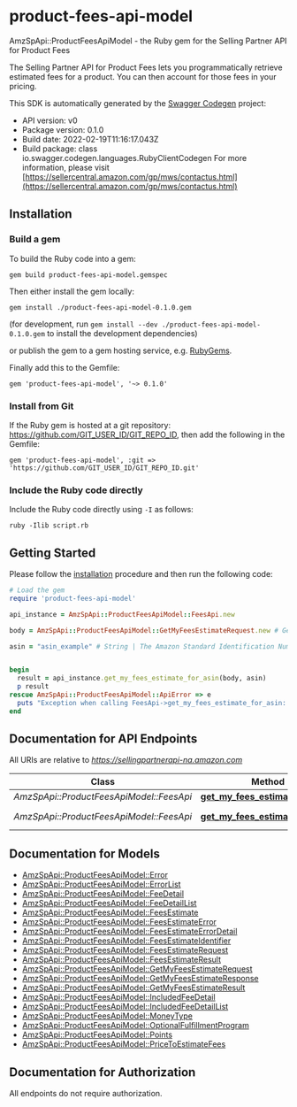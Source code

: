 # product-fees-api-model

AmzSpApi::ProductFeesApiModel - the Ruby gem for the Selling Partner API for Product Fees

The Selling Partner API for Product Fees lets you programmatically retrieve estimated fees for a product. You can then account for those fees in your pricing.

This SDK is automatically generated by the [Swagger Codegen](https://github.com/swagger-api/swagger-codegen) project:

- API version: v0
- Package version: 0.1.0
- Build date: 2022-02-19T11:16:17.043Z
- Build package: class io.swagger.codegen.languages.RubyClientCodegen
For more information, please visit [https://sellercentral.amazon.com/gp/mws/contactus.html](https://sellercentral.amazon.com/gp/mws/contactus.html)

## Installation

### Build a gem

To build the Ruby code into a gem:

```shell
gem build product-fees-api-model.gemspec
```

Then either install the gem locally:

```shell
gem install ./product-fees-api-model-0.1.0.gem
```
(for development, run `gem install --dev ./product-fees-api-model-0.1.0.gem` to install the development dependencies)

or publish the gem to a gem hosting service, e.g. [RubyGems](https://rubygems.org/).

Finally add this to the Gemfile:

    gem 'product-fees-api-model', '~> 0.1.0'

### Install from Git

If the Ruby gem is hosted at a git repository: https://github.com/GIT_USER_ID/GIT_REPO_ID, then add the following in the Gemfile:

    gem 'product-fees-api-model', :git => 'https://github.com/GIT_USER_ID/GIT_REPO_ID.git'

### Include the Ruby code directly

Include the Ruby code directly using `-I` as follows:

```shell
ruby -Ilib script.rb
```

## Getting Started

Please follow the [installation](#installation) procedure and then run the following code:
```ruby
# Load the gem
require 'product-fees-api-model'

api_instance = AmzSpApi::ProductFeesApiModel::FeesApi.new

body = AmzSpApi::ProductFeesApiModel::GetMyFeesEstimateRequest.new # GetMyFeesEstimateRequest | 

asin = "asin_example" # String | The Amazon Standard Identification Number (ASIN) of the item.


begin
  result = api_instance.get_my_fees_estimate_for_asin(body, asin)
  p result
rescue AmzSpApi::ProductFeesApiModel::ApiError => e
  puts "Exception when calling FeesApi->get_my_fees_estimate_for_asin: #{e}"
end

```

## Documentation for API Endpoints

All URIs are relative to *https://sellingpartnerapi-na.amazon.com*

Class | Method | HTTP request | Description
------------ | ------------- | ------------- | -------------
*AmzSpApi::ProductFeesApiModel::FeesApi* | [**get_my_fees_estimate_for_asin**](docs/FeesApi.md#get_my_fees_estimate_for_asin) | **POST** /products/fees/v0/items/{Asin}/feesEstimate | 
*AmzSpApi::ProductFeesApiModel::FeesApi* | [**get_my_fees_estimate_for_sku**](docs/FeesApi.md#get_my_fees_estimate_for_sku) | **POST** /products/fees/v0/listings/{SellerSKU}/feesEstimate | 


## Documentation for Models

 - [AmzSpApi::ProductFeesApiModel::Error](docs/Error.md)
 - [AmzSpApi::ProductFeesApiModel::ErrorList](docs/ErrorList.md)
 - [AmzSpApi::ProductFeesApiModel::FeeDetail](docs/FeeDetail.md)
 - [AmzSpApi::ProductFeesApiModel::FeeDetailList](docs/FeeDetailList.md)
 - [AmzSpApi::ProductFeesApiModel::FeesEstimate](docs/FeesEstimate.md)
 - [AmzSpApi::ProductFeesApiModel::FeesEstimateError](docs/FeesEstimateError.md)
 - [AmzSpApi::ProductFeesApiModel::FeesEstimateErrorDetail](docs/FeesEstimateErrorDetail.md)
 - [AmzSpApi::ProductFeesApiModel::FeesEstimateIdentifier](docs/FeesEstimateIdentifier.md)
 - [AmzSpApi::ProductFeesApiModel::FeesEstimateRequest](docs/FeesEstimateRequest.md)
 - [AmzSpApi::ProductFeesApiModel::FeesEstimateResult](docs/FeesEstimateResult.md)
 - [AmzSpApi::ProductFeesApiModel::GetMyFeesEstimateRequest](docs/GetMyFeesEstimateRequest.md)
 - [AmzSpApi::ProductFeesApiModel::GetMyFeesEstimateResponse](docs/GetMyFeesEstimateResponse.md)
 - [AmzSpApi::ProductFeesApiModel::GetMyFeesEstimateResult](docs/GetMyFeesEstimateResult.md)
 - [AmzSpApi::ProductFeesApiModel::IncludedFeeDetail](docs/IncludedFeeDetail.md)
 - [AmzSpApi::ProductFeesApiModel::IncludedFeeDetailList](docs/IncludedFeeDetailList.md)
 - [AmzSpApi::ProductFeesApiModel::MoneyType](docs/MoneyType.md)
 - [AmzSpApi::ProductFeesApiModel::OptionalFulfillmentProgram](docs/OptionalFulfillmentProgram.md)
 - [AmzSpApi::ProductFeesApiModel::Points](docs/Points.md)
 - [AmzSpApi::ProductFeesApiModel::PriceToEstimateFees](docs/PriceToEstimateFees.md)


## Documentation for Authorization

 All endpoints do not require authorization.

